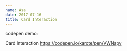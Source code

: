 ```yaml
---
name: Asa
date: 2017-07-16
title: Card Interaction
---
```


codepen demo:

Card Interaction
https://codepen.io/karote/pen/VWNapv
